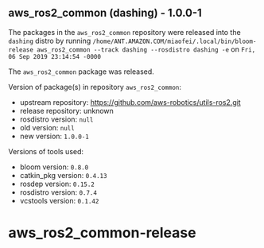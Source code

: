 ## aws_ros2_common (dashing) - 1.0.0-1

The packages in the `aws_ros2_common` repository were released into the `dashing` distro by running `/home/ANT.AMAZON.COM/miaofei/.local/bin/bloom-release aws_ros2_common --track dashing --rosdistro dashing -e` on `Fri, 06 Sep 2019 23:14:54 -0000`

The `aws_ros2_common` package was released.

Version of package(s) in repository `aws_ros2_common`:

- upstream repository: https://github.com/aws-robotics/utils-ros2.git
- release repository: unknown
- rosdistro version: `null`
- old version: `null`
- new version: `1.0.0-1`

Versions of tools used:

- bloom version: `0.8.0`
- catkin_pkg version: `0.4.13`
- rosdep version: `0.15.2`
- rosdistro version: `0.7.4`
- vcstools version: `0.1.42`


# aws_ros2_common-release